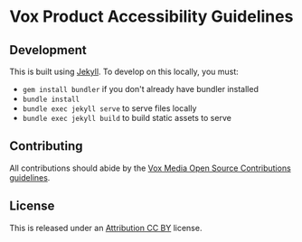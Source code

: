 # Vox Product Accessibility Guidelines

## Development
This is built using [Jekyll](http://www.jekyllrb.com). To develop on this locally, you must:
- `gem install bundler` if you don't already have bundler installed
- `bundle install`
- `bundle exec jekyll serve` to serve files locally
- `bundle exec jekyll build` to build static assets to serve

## Contributing

All contributions should abide by the [Vox Media Open Source Contributions guidelines](https://github.com/voxmedia/open-source-contribution-guidelines).

## License
This is released under an [Attribution CC BY](https://creativecommons.org/licenses/by/4.0/) license.


